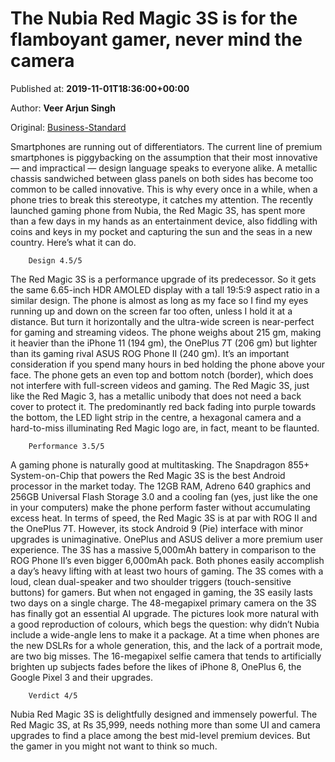 
# The Nubia Red Magic 3S is for the flamboyant gamer, never mind the camera

Published at: **2019-11-01T18:36:00+00:00**

Author: **Veer Arjun Singh**

Original: [Business-Standard](https://www.business-standard.com/article/technology/the-nubia-red-magic-3s-is-for-the-flamboyant-gamer-never-mind-the-camera-119110200007_1.html)

Smartphones are running out of differentiators. The current line of premium smartphones is piggybacking on the assumption that their most innovative — and impractical — design language speaks to everyone alike. A metallic chassis sandwiched between glass panels on both sides has become too common to be called innovative.
This is why every once in a while, when a phone tries to break this stereotype, it catches my attention. The recently launched gaming phone from Nubia, the Red Magic 3S, has spent more than a few days in my hands as an entertainment device, also fiddling with coins and keys in my pocket and capturing the sun and the seas in a new country. Here’s what it can do.

        Design 4.5/5
      
The Red Magic 3S is a performance upgrade of its predecessor. So it gets the same 6.65-inch HDR AMOLED display with a tall 19:5:9 aspect ratio in a similar design. The phone is almost as long as my face so I find my eyes running up and down on the screen far too often, unless I hold it at a distance. But turn it horizontally and the ultra-wide screen is near-perfect for gaming and streaming videos. The phone weighs about 215 gm, making it heavier than the iPhone 11 (194 gm), the OnePlus 7T (206 gm) but lighter than its gaming rival ASUS ROG Phone II (240 gm). It’s an important consideration if you spend many hours in bed holding the phone above your face. The phone gets an even top and bottom notch (border), which does not interfere with full-screen videos and gaming.
The Red Magic 3S, just like the Red Magic 3, has a metallic unibody that does not need a back cover to protect it. The predominantly red back fading into purple towards the bottom, the LED light strip in the centre, a hexagonal camera and a hard-to-miss illuminating Red Magic logo are, in fact, meant to be flaunted.

        Performance 3.5/5
      
A gaming phone is naturally good at multitasking. The Snapdragon 855+ System-on-Chip that powers the Red Magic 3S is the best Android processor in the market today. The 12GB RAM, Adreno 640 graphics and 256GB Universal Flash Storage 3.0 and a cooling fan (yes, just like the one in your computers) make the phone perform faster without accumulating excess heat.
In terms of speed, the Red Magic 3S is at par with ROG II and the OnePlus 7T. However, its stock Android 9 (Pie) interface with minor upgrades is unimaginative. OnePlus and ASUS deliver a more premium user experience.
The 3S has a massive 5,000mAh battery in comparison to the ROG Phone II’s even bigger 6,000mAh pack. Both phones easily accomplish a day’s heavy lifting with at least two hours of gaming. The 3S comes with a loud, clean dual-speaker and two shoulder triggers (touch-sensitive buttons) for gamers. But when not engaged in gaming, the 3S easily lasts two days on a single charge.
The 48-megapixel primary camera on the 3S has finally got an essential AI upgrade. The pictures look more natural with a good reproduction of colours, which begs the question: why didn’t Nubia include a wide-angle lens to make it a package. At a time when phones are the new DSLRs for a whole generation, this, and the lack of a portrait mode, are two big misses.
The 16-megapixel selfie camera that tends to artificially brighten up subjects fades before the likes of iPhone 8, OnePlus 6, the Google Pixel 3 and their upgrades.

        Verdict 4/5
      
Nubia Red Magic 3S is delightfully designed and immensely powerful. The Red Magic 3S, at Rs 35,999, needs nothing more than some UI and camera upgrades to find a place among the best mid-level premium devices. But the gamer in you might not want to think so much.
